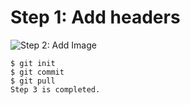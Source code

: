 # Step 1: Add headers #
![Step 2: Add Image](https://t4.ftcdn.net/jpg/03/03/62/45/360_F_303624505_u0bFT1Rnoj8CMUSs8wMCwoKlnWlh5Jiq.jpg)
```
$ git init
$ git commit
$ git pull
Step 3 is completed.
```
